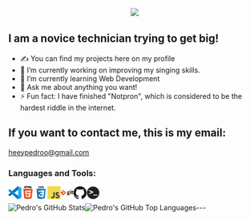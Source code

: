 <p align = "center" >
<a href="https://github.com/DenverCoder1/readme-typing-svg"><img style="width:670px" src="https://readme-typing-svg.herokuapp.com?lines=Greetings,+traveller+!+✋&center=true&title_color=79c0ff"></a>
</p> 

## I am a novice technician trying to get big!
- ✍ You can find my projects here on my profile
- 🔭 I’m currently working on improving my singing skills.
- 🌱 I’m currently learning Web Development
- 💬 Ask me about anything you want!
- ⚡ Fun fact: I have finished "Notpron", which is considered to be the hardest riddle in the internet.


## If you want to contact me, this is my email:

heeypedroo@gmail.com


### Languages and Tools:

<img align="left" alt="Visual Studio Code" width="26px" src="https://raw.githubusercontent.com/github/explore/80688e429a7d4ef2fca1e82350fe8e3517d3494d/topics/visual-studio-code/visual-studio-code.png" />
<img align="left" alt="HTML5" width="26px" src="https://raw.githubusercontent.com/github/explore/80688e429a7d4ef2fca1e82350fe8e3517d3494d/topics/html/html.png" />
<img align="left" alt="CSS3" width="26px" src="https://raw.githubusercontent.com/github/explore/80688e429a7d4ef2fca1e82350fe8e3517d3494d/topics/css/css.png" />
<img align="left" alt="JavaScript" width="26px" src="https://raw.githubusercontent.com/github/explore/80688e429a7d4ef2fca1e82350fe8e3517d3494d/topics/javascript/javascript.png" />
<img align="left" alt="Git" width="26px" src="https://raw.githubusercontent.com/github/explore/80688e429a7d4ef2fca1e82350fe8e3517d3494d/topics/git/git.png" />
<img align="left" alt="GitHub" width="26px" src="https://raw.githubusercontent.com/github/explore/78df643247d429f6cc873026c0622819ad797942/topics/github/github.png" />
<img align="left" alt="Terminal" width="26px" src="https://raw.githubusercontent.com/github/explore/80688e429a7d4ef2fca1e82350fe8e3517d3494d/topics/terminal/terminal.png" />

<br />
<br />
---



  <img align="left" alt="Pedro's GitHub Stats" src="https://github-readme-stats.vercel.app/api?username=PedroVonKarma&show_icons=true&theme=radical&count_private=true" />





<img align="left" alt="Pedro's GitHub Top Languages" src="https://github-readme-stats.vercel.app/api/top-langs/?username=PedroVonKarma&theme=radical" />




